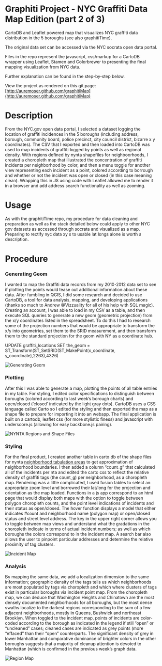Graphiti Project - NYC Graffiti Data Map Edition (part 2 of 3)
============================

CartoDB and Leaflet powered map that visualizes NYC graffiti data distribution in the 5 boroughs (see also graphitiTime).

The original data set can be accessed via the NYC socrata open data portal.

Files in the repo represent the javascript, css/markup for a CartoDB wrapper using Leaflet, Stamen and Colorbrewer to presenting the final mapping visualization from NYC data.

Further explanation can be found in the step-by-step below.

View the project as rendered on this git page: [http://auremoser.github.com/graphitiMap](http://auremoser.github.com/graphitiMap)

Description
===========
From the NYC.gov open data portal, I selected a dataset logging the location of graffiti incidences in the 5 boroughs (including address, borough, community board, police precinct, city council district, bizarre x y coordinates). The CSV that I exported and then loaded into CartoDB was used to map incidents of graffiti logged by points as well as regional density. With regions defined by nynta shapefiles for neighboorhoods, I created a choropleth map that illustrated the concentration of graffiti incidents per neighborhood by color, and then a menu toggle for another view representing each incident as a point, colored according to borrough and whether or not the incident was open or closed (in this case meaning clean). Wrapping this in JS using code with Leaflet allowed me to render it in a browser and add address search functionality as well as zooming. 

Usage
===========
As with the graphitiTime repo, my procedure for data cleaning and preparation as well as the stack detailed below could apply to other NYC gov datasets as accessed through socrata and visualized as a map. Preparing to rectify nyc data xy s to usable lat longs alone is worth a description.

Procedure
===========
### Generating Geom ###
I wanted to map the Graffiti data records from my 2010-2012 data set to see if plotting the points would tease out additional information about these data. After fumbling in QGIS, I did some research and decided to use CartoDB, a tool for data analysis, mapping, and developing applications (thanks so much to Andrew @Vizzuality for all of his help with SQL magic). Creating an account, I was able to load in my CSV as a table, and then execute SQL queries to generate a new geom (geometric projection) from the x/y coordinates listed in the spreadsheet. To do this I had to research some of the projection numbers that would be appropriate to transform the x/y into geometries, set them to the SRID measurement, and then transform them to the standard projection for the geom with NY as a coordinate hub.

UPDATE graffiti_locations SET the_geom = ST_Transform(ST_SetSRID(ST_MakePoint(x_coordinate, y_coordinate),2263),4326)

![Generating Geom](https://raw.github.com/auremoser/images/master/geom.png)

### Plotting ###
After this I was able to generate a map, plotting the points of all table entries in my table. For styling, I edited color specifications to distinguish between boroughs (colored according to last week’s borough charts) and open/closed (‘closed’ indicated by the light gray dots). CartoDB uses a CSS language called Carto so I edited the styling and then exported the map as a shape file to prepare for importing it into an webapp. The final application is built on a cartodb, leaflet css (for more stylistic finess) and javascript with underscore.js (allowing for easy backbone.js pairing).

![NYNTA Regions and Shape Files](https://raw.github.com/auremoser/images/master/nyta.png)

### Styling ###
For the final product, I created another table in carto db of the shape files for nynta [neighborhood tabulation areas](http://www.nyc.gov/html/dcp/html/bytes/meta_nynta.shtml) to get approximation of neighborhood boundaries. I then added a column “count_g” that calculated all of the incidents per nta and edited the carto css to reflect the relative density of graffiti tags (the count_g) per neighborhood, as a choropleth map. Rendering was a little complicated, I used fusion tables to select an appropriate zoom level and borrowed their lat/long for the projection and orientation as the map loaded. Functions in a js app correspond to an html page that would display both maps with the option to toggle between polygon choropleth counts, and the point level indications of incidents and their status as open/closed. The hover function displays a model that either indicates #count and neighborhood name (polygon map) or open/closed status and street level address. The key in the upper right corner allows you to toggle between map views and understand what the gradations in the choropleth indicate in terms of actual incident numbers; as well as which boroughs the colors correspond to in the incident map. A search bar also allows the user to pinpoint particular addresses and determine the relative proximity of tag clusters. 

![Incident Map](https://raw.github.com/auremoser/images/master/graphitiMapincidents.png)

### Analysis ###
By mapping the same data, we add a localization dimension to the same information; geographic density of the tags tells us which neighborhoods are most populated by tags via choropleth and which where clusters of tags exist in particular boroughs via incident point map. From the choropleth map, we can deduce that Washington Heights and Chinatown are the most densely documented neighborhoods for all boroughs, but the most dense swaths localize to the darkest regions corresponding to the sum of a few adjacent neighborhoods, mostly in Queens, Bushwick and northeast Brooklyn. When toggled to the incident map, points of incidents are color-coded according to the borough as indicated in the legend if still “open” or “uncleaned” cases; cleaned cases are indicated as grey points (more “effaced” than their “open” counterparts. The significant density of grey in lower Manhattan and comparative dominance of brighter colors in the other boroughs suggests that a majority of cleanup attention is devoted to Manhattan (which is confirmed in the previous week’s graph data. 

![Region Map](https://raw.github.com/auremoser/images/master/graphitiMap.png)
